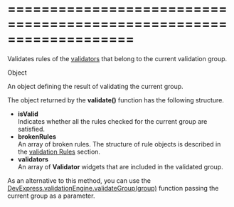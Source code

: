 ===================================================================
===================================================================

<!--shortDescription-->
Validates rules of the [validators](/Documentation/ApiReference/UI_Widgets/dxValidator/) that belong to the current validation group.
<!--/shortDescription-->

<!--returnType-->Object<!--/returnType-->
<!--returnDescription-->
An object defining the result of validating the current group.
<!--/returnDescription-->

<!--fullDescription-->
The object returned by the **validate()** function has the following structure.

- **isValid**  
    Indicates whether all the rules checked for the current group are satisfied.
- **brokenRules**  
    An array of broken rules. The structure of rule objects is described in the [validation Rules](/Documentation/ApiReference/UI_Widgets/dxValidator/Validation_Rules/) section.
- **validators**  
    An array of **Validator** widgets that are included in the validated group.

As an alternative to this method, you can use the [DevExpress.validationEngine.validateGroup(group)](/Documentation/ApiReference/Common/Utils/validationEngine/Methods/#validateGroupgroup) function passing the current group as a parameter.
<!--/fullDescription-->